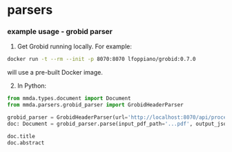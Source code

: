 # parsers


### example usage - grobid parser

1. Get Grobid running locally.  For example:


```bash
docker run -t --rm --init -p 8070:8070 lfoppiano/grobid:0.7.0
```

will use a pre-built Docker image.

2. In Python:

```python
from mmda.types.document import Document
from mmda.parsers.grobid_parser import GrobidHeaderParser

grobid_parser = GrobidHeaderParser(url='http://localhost:8070/api/processHeaderDocument')
doc: Document = grobid_parser.parse(input_pdf_path='...pdf', output_json_path='...json', tempdir='.../')

doc.title
doc.abstract
```
